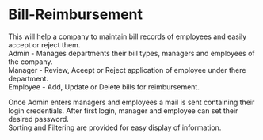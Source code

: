# Bill-Reimbursement

This will help a company to maintain bill records of employees and easily accept or reject them.    
Admin - Manages departments their bill types, managers and employees of the company.    
Manager - Review, Aceept or Reject application of employee under there department.  
Employee - Add, Update or Delete bills for reimbursement.  

Once Admin enters managers and employees a mail is sent containing their login credentials. After first login, manager and employee can set their desired password.  
Sorting and Filtering are provided for easy display of information.  

